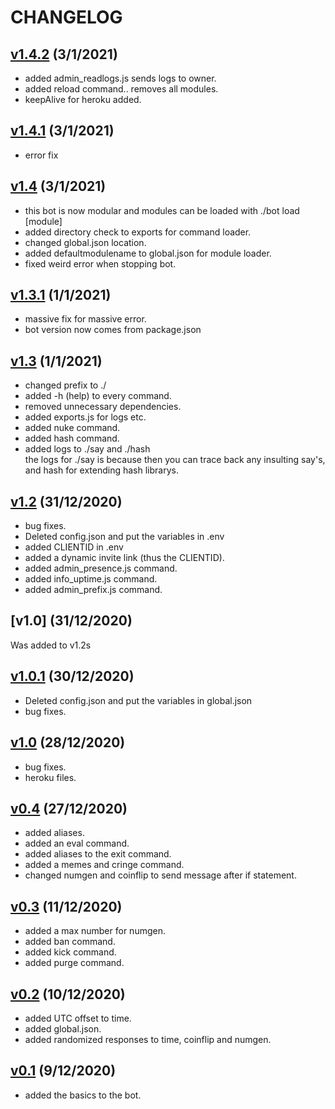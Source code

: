 # CHANGELOG

## [v1.4.2](https://github.com/codeducks/xBOT/releases/tag/v1.4) (3/1/2021)

+ added admin_readlogs.js sends logs to owner.
+ added reload command.. removes all modules.
+ keepAlive for heroku added.

## [v1.4.1](https://github.com/codeducks/xBOT/releases/tag/v1.4.1) (3/1/2021)

+ error fix

## [v1.4](https://github.com/codeducks/xBOT/releases/tag/v1.4) (3/1/2021)

+ this bot is now modular and modules can be loaded with ./bot load [module]
+ added directory check to exports for command loader.
+ changed global.json location.
+ added defaultmodulename to global.json for module loader.
+ fixed weird error when stopping bot.

## [v1.3.1](https://github.com/codeducks/xBOT/releases/tag/v1.3.1) (1/1/2021)

+ massive fix for massive error.
+ bot version now comes from package.json

## [v1.3](https://github.com/codeducks/xBOT/releases/tag/v1.3) (1/1/2021)

+ changed prefix to ./
+ added -h (help) to every command.
+ removed unnecessary dependencies.
+ added exports.js for logs etc.
+ added nuke command.
+ added hash command.
+ added logs to ./say and ./hash  
the logs for ./say is because then you can trace back any insulting say's, and hash for extending hash librarys.  

## [v1.2](https://github.com/codeducks/xBOT/releases/tag/v1.2) (31/12/2020)    
  
+ bug fixes.  
+ Deleted config.json and put the variables in .env
+ added CLIENTID in .env
+ added a dynamic invite link (thus the CLIENTID).
+ added admin_presence.js command.
+ added info_uptime.js command.
+ added admin_prefix.js command.

## [v1.0] (31/12/2020)

Was added to v1.2s

## [v1.0.1](https://github.com/codeducks/xBOT/releases/tag/v1.0.1) (30/12/2020)    

+ Deleted config.json and put the variables in global.json
+ bug fixes.

## [v1.0](https://github.com/codeducks/xBOT/releases/tag/v1.0) (28/12/2020)
+ bug fixes.
+ heroku files.

## [v0.4](https://github.com/codeducks/xBOT/releases/tag/v0.4) (27/12/2020)
+ added aliases.
+ added an eval command.
+ added aliases to the exit command.
+ added a memes and cringe command.
+ changed numgen and coinflip to send message after if statement.

## [v0.3](https://github.com/codeducks/xBOT/releases/tag/v0.3) (11/12/2020)

+ added a max number for numgen.
+ added ban command.
+ added kick command.
+ added purge command.

## [v0.2](https://github.com/codeducks/xBOT/releases/tag/v0.2) (10/12/2020)

+ added UTC offset to time.
+ added global.json.
+ added randomized responses to time, coinflip and numgen.

## [v0.1](https://github.com/codeducks/xBOT/releases/tag/v0.1) (9/12/2020)

+ added the basics to the bot.
